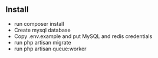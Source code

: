 ## Install
- run composer install
- Create mysql database
- Copy .env.example and put MySQL and redis credentials
- run php artisan migrate
- run php artisan queue:worker
